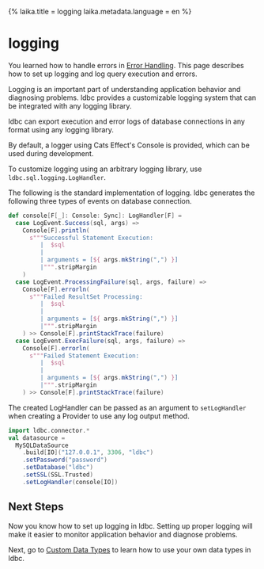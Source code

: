 {%
  laika.title = logging
  laika.metadata.language = en
%}

# logging

You learned how to handle errors in [Error Handling](/en/tutorial/Error-Handling.md). This page describes how to set up logging and log query execution and errors.

Logging is an important part of understanding application behavior and diagnosing problems. ldbc provides a customizable logging system that can be integrated with any logging library.

ldbc can export execution and error logs of database connections in any format using any logging library.

By default, a logger using Cats Effect's Console is provided, which can be used during development.

To customize logging using an arbitrary logging library, use `ldbc.sql.logging.LogHandler`.

The following is the standard implementation of logging. ldbc generates the following three types of events on database connection.

```scala 3
def console[F[_]: Console: Sync]: LogHandler[F] =
  case LogEvent.Success(sql, args) =>
    Console[F].println(
      s"""Successful Statement Execution:
         |  $sql
         |
         | arguments = [${ args.mkString(",") }]
         |""".stripMargin
    )
  case LogEvent.ProcessingFailure(sql, args, failure) =>
    Console[F].errorln(
      s"""Failed ResultSet Processing:
         |  $sql
         |
         | arguments = [${ args.mkString(",") }]
         |""".stripMargin
    ) >> Console[F].printStackTrace(failure)
  case LogEvent.ExecFailure(sql, args, failure) =>
    Console[F].errorln(
      s"""Failed Statement Execution:
         |  $sql
         |
         | arguments = [${ args.mkString(",") }]
         |""".stripMargin
    ) >> Console[F].printStackTrace(failure)
```

The created LogHandler can be passed as an argument to `setLogHandler` when creating a Provider to use any log output method.

```scala 3
import ldbc.connector.*
val datasource =
  MySQLDataSource
    .build[IO]("127.0.0.1", 3306, "ldbc")
    .setPassword("password")
    .setDatabase("ldbc")
    .setSSL(SSL.Trusted)
    .setLogHandler(console[IO])
```

## Next Steps

Now you know how to set up logging in ldbc. Setting up proper logging will make it easier to monitor application behavior and diagnose problems.

Next, go to [Custom Data Types](/en/tutorial/Custom-Data-Type.md) to learn how to use your own data types in ldbc.
